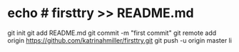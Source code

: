 # echo # firsttry >> README.md
git init
git add README.md
git commit -m "first commit"
git remote add origin https://github.com/katrinahmiller/firsttry.git
git push -u origin master
li

